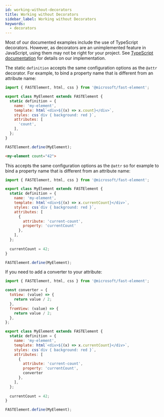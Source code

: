 ```yaml
---
id: working-without-decorators
title: Working without Decorators
sidebar_label: Working without Decorators
keywords:
  - decorators
---
```


Most of our documented examples include the use of TypeScript decorators. However, as decorators are an unimplemented feature in JavaScript, using them may not be right for your project. See [TypeScript documentation](https://www.typescriptlang.org/docs/handbook/decorators.html) for details on our implementation.

The static `definition` accepts the same configuration options as the `@attr` decorator. For example, to bind a property name that is different from an attribute name:

```javascript
import { FASTElement, html, css } from '@microsoft/fast-element';

export class MyElement extends FASTElement {
  static definition = {
    name: 'my-element',
    template: html`<div>${(x) => x.count}</div>`,
    styles: css`div { background: red }`,
    attributes: [
      'count',
    ],
  };
}

FASTElement.define(MyElement);
```

```html
<my-element count="42">
```

This accepts the same configuration options as the `@attr` so for example to bind a property name that is different from an attribute name:

```javascript
import { FASTElement, html, css } from '@microsoft/fast-element';

export class MyElement extends FASTElement {
  static definition = {
    name: 'my-element',
    template: html`<div>${(x) => x.currentCount}</div>`,
    styles: css`div { background: red }`,
    attributes: [
      {
        attribute: 'current-count',
        property: 'currentCount'
      },
    ],
  };
  
  currentCount = 42;
}

FASTElement.define(MyElement);
```

If you need to add a converter to your attribute:

```javascript
import { FASTElement, html, css } from '@microsoft/fast-element';

const converter = {
  toView: (value) => {
    return value / 2;
  },
  fromView: (value) => {
    return value / 2;
  },
};

export class MyElement extends FASTElement {
  static definition = {
    name: 'my-element',
    template: html`<div>${(x) => x.currentCount}</div>`,
    styles: css`div { background: red }`,
    attributes: [
      {
        attribute: 'current-count',
        property: 'currentCount',
        converter
      },
    ],
  };
  
  currentCount = 42;
}

FASTElement.define(MyElement);
```
